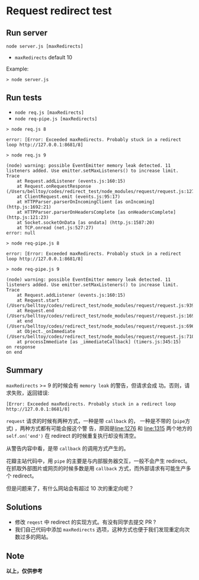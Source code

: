 Request redirect test
=====================

## Run server

`node server.js [maxRedirects]`

* `maxRedirects` default 10

Example:

```
> node server.js
```

## Run tests

- `node req.js [maxRedirects]`
- `node req-pipe.js [maxRedirects]`

```
> node req.js 8

error: [Error: Exceeded maxRedirects. Probably stuck in a redirect loop http://127.0.0.1:8681/8]

> node req.js 9

(node) warning: possible EventEmitter memory leak detected. 11 listeners added. Use emitter.setMaxListeners() to increase limit.
Trace
    at Request.addListener (events.js:160:15)
    at Request.onRequestResponse (/Users/belltoy/codes/redirect_test/node_modules/request/request.js:1276:12)
    at ClientRequest.emit (events.js:95:17)
    at HTTPParser.parserOnIncomingClient [as onIncoming] (http.js:1692:21)
    at HTTPParser.parserOnHeadersComplete [as onHeadersComplete] (http.js:121:23)
    at Socket.socketOnData [as ondata] (http.js:1587:20)
    at TCP.onread (net.js:527:27)
error: null

> node req-pipe.js 8

error: [Error: Exceeded maxRedirects. Probably stuck in a redirect loop http://127.0.0.1:8681/8]

> node req-pipe.js 9

(node) warning: possible EventEmitter memory leak detected. 11 listeners added. Use emitter.setMaxListeners() to increase limit.
Trace
    at Request.addListener (events.js:160:15)
    at Request.start (/Users/belltoy/codes/redirect_test/node_modules/request/request.js:939:8)
    at Request.end (/Users/belltoy/codes/redirect_test/node_modules/request/request.js:1699:10)
    at end (/Users/belltoy/codes/redirect_test/node_modules/request/request.js:696:14)
    at Object._onImmediate (/Users/belltoy/codes/redirect_test/node_modules/request/request.js:710:7)
    at processImmediate [as _immediateCallback] (timers.js:345:15)
on response
on end
```

## Summary

`maxRedirects` >= 9 的时候会有 `memory leak` 的警告，但请求会成
功。否则，请求失败，返回错误:

    [Error: Exceeded maxRedirects. Probably stuck in a redirect loop http://127.0.0.1:8681/8]

`request` 请求的时候有两种方式，一种是带 `callback` 的，
一种是不带的 (`pipe`方式) ，两种方式都有可能会报这个警
告，原因是[line:1276](https://github.com/request/request/blob/v2.47.0/request.js#L1276)
和 [line:1315](https://github.com/request/request/blob/v2.47.0/request.js#L1315)
两个地方的 `self.on('end')` 在 redirect 的时候重复执行却没有清空。

从警告内容中看，是带 `callback` 的调用方式产生的。

花瓣主站代码中，用 `pipe` 的主要是与内部服务器交互，一般不会产生 redirect。
在抓取外部图片或网页的时候多数是用 `callback` 方式，而外部请求有可能生产多个 redirect。

但是问题来了，有什么网站会有超过 10 次的重定向呢？

## Solutions

* 修改 `reqest` 中 redirect 的实现方式。有没有同学去提交 PR ?
* 我们自己代码中添加 `maxRedirects` 选项，这种方式也便于我们发现重定向次数过多的网站。

## Note

**以上，仅供参考**

